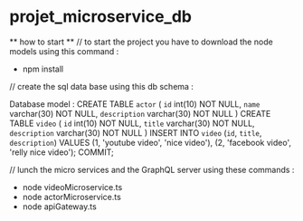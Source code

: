 # projet_microservice_db

** how to start ** 
// to start the project you have to download the node models using this command : 
- npm install



// create the sql data base using this db schema : 

Database model : 
CREATE TABLE `actor` (
  `id` int(10) NOT NULL,
  `name` varchar(30) NOT NULL,
  `description` varchar(30) NOT NULL
)
CREATE TABLE `video` (
  `id` int(10) NOT NULL,
  `title` varchar(30) NOT NULL,
  `description` varchar(30) NOT NULL
)
INSERT INTO `video` (`id`, `title`, `description`) VALUES
(1, 'youtube video', 'nice video'),
(2, 'facebook video', 'relly nice video');
COMMIT;


// lunch the micro services and the GraphQL server using these commands : 

- node videoMicroservice.ts
- node actorMicroservice.ts
- node apiGateway.ts 


